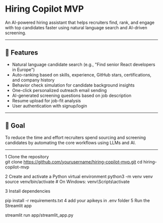 # Hiring Copilot MVP

An AI-powered hiring assistant that helps recruiters find, rank, and engage with top candidates faster using natural language search and AI-driven screening.

---

## 🚀 Features

- Natural language candidate search (e.g., "Find senior React developers in Europe")
- Auto-ranking based on skills, experience, GitHub stars, certifications, and company history
- Behavior check simulation for candidate background insights
- One-click personalized outreach email sending
- AI-generated screening questions based on job description
- Resume upload for job-fit analysis
- User authentication with signup/login

---

## 🎯 Goal

To reduce the time and effort recruiters spend sourcing and screening candidates by automating the core workflows using LLMs and AI.

---

1 Clone the repository  
git clone https://github.com/yourusername/hiring-copilot-mvp.git
cd hiring-copilot-mvp

2 Create and activate a Python virtual environment
python3 -m venv venv
source venv/bin/activate   # On Windows: venv\Scripts\activate

3 Install dependencies

pip install -r requirements.txt
4 add your apikeys in .env folder 
5 Run the Streamlit app

streamlit run app/streamlit_app.py
